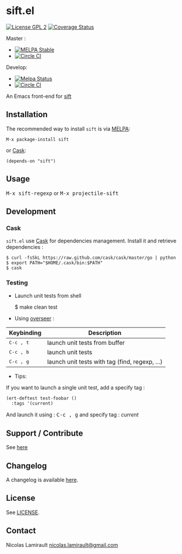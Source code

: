 # sift.el

[![License GPL 2][badge-license]][LICENSE]
[![Coverage Status](https://coveralls.io/repos/nlamirault/sift.el/badge.png?branch=master)](https://coveralls.io/r/nlamirault/sift.el?branch=master)

Master :
* [![MELPA Stable](https://stable.melpa.org/packages/sift-badge.svg)](https://stable.melpa.org/#/sift)
* [![Circle CI](https://circleci.com/gh/nlamirault/sift.el/tree/master.svg?style=svg)](https://circleci.com/gh/nlamirault/sift.el/tree/master)

Develop:
* [![Melpa Status](https://melpa.org/packages/sift-badge.svg)](https://melpa.org/#/sift)
* [![Circle CI](https://circleci.com/gh/nlamirault/sift.el/tree/develop.svg?style=svg)](https://circleci.com/gh/nlamirault/sift.el/tree/develop)

An Emacs front-end for [sift][]

## Installation

The recommended way to install ``sift`` is via [MELPA][]:

    M-x package-install sift

or [Cask][]:

	(depends-on "sift")


## Usage

<kbd>M-x sift-regexp</kbd> or <kbd>M-x projectile-sift</kbd>



## Development

### Cask

``sift.el`` use [Cask][] for dependencies management. Install it and
retrieve dependencies :

    $ curl -fsSkL https://raw.github.com/cask/cask/master/go | python
    $ export PATH="$HOME/.cask/bin:$PATH"
    $ cask


### Testing

* Launch unit tests from shell

    $ make clean test

* Using [overseer][] :

Keybinding           | Description
---------------------|------------------------------------------------------------
<kbd>C-c , t</kbd>   | launch unit tests from buffer
<kbd>C-c , b</kbd>   | launch unit tests
<kbd>C-c , g</kbd>   | launch unit tests with tag (find, regexp, ...)

* Tips:

If you want to launch a single unit test, add a specify tag :

```lisp
(ert-deftest test-foobar ()
  :tags '(current)
  ```

And launch it using : <kbd>C-c , g</kbd> and specify tag : *current*


## Support / Contribute

See [here](CONTRIBUTING.md)


## Changelog

A changelog is available [here](ChangeLog.md).


## License

See [LICENSE](LICENSE).


## Contact

Nicolas Lamirault <nicolas.lamirault@gmail.com>

[sift.el]: https://github.com/nlamirault/sift.el
[badge-license]: https://img.shields.io/badge/license-GPL_2-green.svg?style=flat
[LICENSE]: https://github.com/nlamirault/sift.el/blob/master/LICENSE

[GNU Emacs]: https://www.gnu.org/software/emacs/
[MELPA]: https://melpa.org/
[Cask]: http://cask.github.io/
[Issue tracker]: https://github.com/nlamirault/sift.el/issues

[overseer]: https://github.com/tonini/overseer.el

[sift]: https://sift-tool.org/

